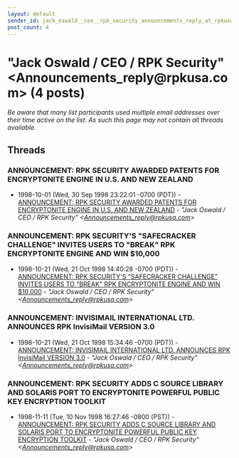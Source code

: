 ```yaml
---
layout: default
sender_id: jack_oswald__ceo__rpk_security_announcements_reply_at_rpkusa_com_
post_count: 4
---
```


# "Jack Oswald / CEO / RPK Security" <Announcements_reply<span>@</span>rpkusa.com> (4 posts)

_Be aware that many list participants used multiple email addresses over their time active on the list. As such this page may not contain all threads available._

## Threads

### ANNOUNCEMENT: RPK SECURITY AWARDED PATENTS FOR ENCRYPTONITE ENGINE IN U.S. AND NEW ZEALAND
+ 1998-10-01 (Wed, 30 Sep 1998 23:22:01 -0700 (PDT)) - [ANNOUNCEMENT: RPK SECURITY AWARDED PATENTS FOR ENCRYPTONITE ENGINE IN U.S. AND NEW ZEALAND](/archive/1998/10/87685e28fc3d7ded63e93484994107b5e772015873c07febe26a6a575914a277) - _"Jack Oswald / CEO / RPK Security" \<Announcements_reply@rpkusa.com\>_

### ANNOUNCEMENT: RPK SECURITY'S "SAFECRACKER CHALLENGE" INVITES USERS TO "BREAK" RPK ENCRYPTONITE ENGINE AND WIN $10,000
+ 1998-10-21 (Wed, 21 Oct 1998 14:40:28 -0700 (PDT)) - [ANNOUNCEMENT: RPK SECURITY'S "SAFECRACKER CHALLENGE" INVITES USERS TO "BREAK" RPK ENCRYPTONITE ENGINE AND WIN $10,000](/archive/1998/10/a57f046690435d5b7f8f7b7d61b1394a977696f35c0ac7f8b64a8771a34f3dc6) - _"Jack Oswald / CEO / RPK Security" \<Announcements_reply@rpkusa.com\>_

### ANNOUNCEMENT: INVISIMAIL INTERNATIONAL LTD. ANNOUNCES RPK InvisiMail VERSION 3.0
+ 1998-10-21 (Wed, 21 Oct 1998 15:34:46 -0700 (PDT)) - [ANNOUNCEMENT: INVISIMAIL INTERNATIONAL LTD. ANNOUNCES RPK InvisiMail VERSION 3.0](/archive/1998/10/ebff4da8d59bc724530d9f7dd847de8c8f3cc377c7eee38dfb0d193dfe830723) - _"Jack Oswald / CEO / RPK Security" \<Announcements_reply@rpkusa.com\>_

### ANNOUNCEMENT: RPK SECURITY ADDS C SOURCE LIBRARY AND SOLARIS PORT TO ENCRYPTONITE POWERFUL PUBLIC KEY ENCRYPTION TOOLKIT
+ 1998-11-11 (Tue, 10 Nov 1998 16:27:46 -0800 (PST)) - [ANNOUNCEMENT: RPK SECURITY ADDS C SOURCE LIBRARY AND SOLARIS PORT TO ENCRYPTONITE POWERFUL PUBLIC KEY ENCRYPTION TOOLKIT](/archive/1998/11/aeb9317a9b4d856cf91c461f912701306200129b1cfafcfe7be25cad6ec62a33) - _"Jack Oswald / CEO / RPK Security" \<Announcements_reply@rpkusa.com\>_


